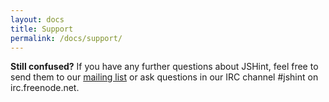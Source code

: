 ```yaml
---
layout: docs
title: Support
permalink: /docs/support/
---
```


**Still confused?** If you have any further questions about JSHint, feel free to send them to
our [mailing list](http://groups.google.com/group/jshint/) or ask questions
in our IRC channel #jshint on irc.freenode.net.
